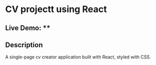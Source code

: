 # CV projectt using React
## Live Demo: **

## Description

A single-page cv creator application built with React, styled with CSS.
